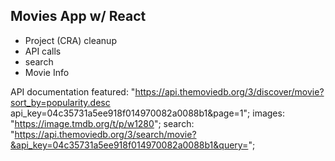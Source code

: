 ## Movies App w/ React

 - Project (CRA) cleanup
 - API calls
 - search
 - Movie Info

 API documentation
featured: "https://api.themoviedb.org/3/discover/movie?sort_by=popularity.desc api_key=04c35731a5ee918f014970082a0088b1&page=1";
images: "https://image.tmdb.org/t/p/w1280";
search: "https://api.themoviedb.org/3/search/movie?&api_key=04c35731a5ee918f014970082a0088b1&query=";